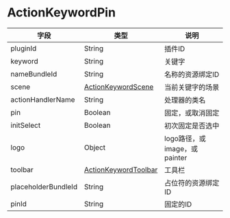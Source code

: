 # ActionKeywordPin

| 字段                  | 类型                                                                  | 说明                     |
|---------------------|---------------------------------------------------------------------|------------------------|
| pluginId            | String                                                              | 插件ID                   |
| keyword             | String                                                              | 关键字                    |
| nameBundleId        | String                                                              | 名称的资源绑定ID              |
| scene               | [ActionKeywordScene](appendix/action_param.md#action-keyword-scene) | 当前关键字的场景               |
| actionHandlerName   | String                                                              | 处理器的类名                 |
| pin                 | Boolean                                                             | 固定，或取消固定               |
| initSelect          | Boolean                                                             | 初次固定是否选中               |
| logo                | Object                                                              | logo路径，或image，或painter |
| toolbar             | [ActionKeywordToolbar](jar-plugin-guide/toolbar.md#toolbar)         | 工具栏                    |
| placeholderBundleId | String                                                              | 占位符的资源绑定ID             |
| pinId               | String                                                              | 固定的ID                  |